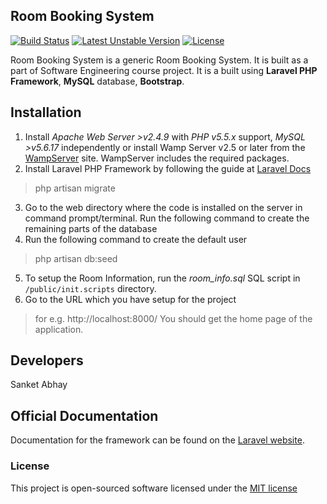 ## Room Booking System

[![Build Status](https://travis-ci.org/laravel/framework.svg)](https://travis-ci.org/laravel/framework)
[![Latest Unstable Version](https://poser.pugx.org/laravel/framework/v/unstable.svg)](https://packagist.org/packages/laravel/framework)
[![License](https://poser.pugx.org/laravel/framework/license.svg)](https://packagist.org/packages/laravel/framework)

Room Booking System is a generic Room Booking System. It is built as a part of Software Engineering course project. It is a built using **Laravel PHP Framework**, **MySQL** database, **Bootstrap**.

## Installation

1. Install *Apache Web Server >v2.4.9* with *PHP v5.5.x* support, *MySQL >v5.6.17* independently or install Wamp Server v2.5 or later from the [WampServer](http://www.wampserver.com/en/) site. WampServer includes the required packages.
2. Install Laravel PHP Framework by following the guide at [Laravel Docs](http://laravel.com/docs/5.1/)
> php artisan migrate
3. Go to the web directory where the code is installed on the server in command prompt/terminal. Run the following command to create the remaining parts of the database
4. Run the following command to create the default user
> php artisan db:seed
5. To setup the Room Information, run the *room_info.sql* SQL script in `/public/init.scripts` directory. 
6. Go to the URL which you have setup for the project 
> for e.g. http://localhost:8000/
You should get the home page of the application.

## Developers

Sanket 
Abhay

## Official Documentation

Documentation for the framework can be found on the [Laravel website](http://laravel.com/docs).

### License

This project is open-sourced software licensed under the [MIT license](http://opensource.org/licenses/MIT)
